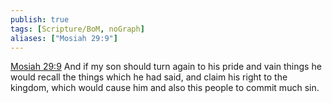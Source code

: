 ```yaml
---
publish: true
tags: [Scripture/BoM, noGraph]
aliases: ["Mosiah 29:9"]
---
```

[Mosiah 29:9](https://churchofjesuschrist.org/study/scriptures/bofm/mosiah/29?lang=eng&id=p9#p9) And if my son should turn again to his pride and vain things he would recall the things which he had said, and claim his right to the kingdom, which would cause him and also this people to commit much sin.
